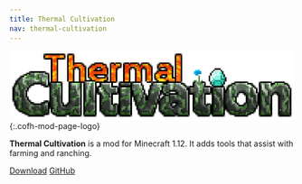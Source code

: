 ```yaml
---
title: Thermal Cultivation
nav: thermal-cultivation
---
```


![Thermal Cultivation logo](/assets/images/modlogos/thermal-cultivation.png){:.cofh-mod-page-logo}


**Thermal Cultivation** is a mod for Minecraft 1.12. It adds tools that assist
with farming and ranching.


<div class="uk-margin-top uk-button-group">
    <a class="uk-button uk-button-large uk-button-success uk-text-bold" href="/downloads/">Download</a>
    <a class="uk-button uk-button-large" href="https://github.com/CoFH/ThermalCultivation">GitHub</a>
</div>
